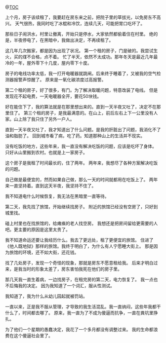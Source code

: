 @[TOC](class)

上个月，房子该续租了，我要赶在房东来之前，把院子里的草拔光，以免房东不高兴。
天气很热，我同时吃了冰棍和冷饮，连续几天，可能把胃口吃坏了。

那些日子闹洪水，村里让撤离，开始只是停水，大家依然都偷着住在村里。
绝的是，半夜停电了，在黑暗中，我做出决定，不再续租了。

这几年几次搬家，都是因为出现了状况。
第一个租的房子，门是破的。我尝试生火，买的煤不合格，点不着。
忙了半天，依然不太成功。那年冬天是最近几年最冷的一年，屋外零下十几度，屋内零下十度。

房子的电线功率太低，我一打开电暖器就跳闸。后来终于睡着了，又被我的空气检测器报警声惊醒了。
原来是一氧化碳浓度过高报警。

第二个租的房子，好了很多，有门。为了解决取暖问题，特意改装了电线。
但是发现花不起电费，一天电暖器全开，要花50块钱。

好在能住下了，我的算法就是在那里想出来的。直到一天半夜又吐了，决定不在那里住了。
第三个租的房子，是我最满意的。在山上，前后左右上下一公里没有人家。山上除了我只住了另外一户人。

直到一天半夜又吐了，我才知道出了什么问题。是我的肝脏出了问题，我消化不了油和脂肪了。
回到城市看了病，吃了药。知道那种山上的生活并不现实。

没有吃饭的地方，这些年来，我一直没有解决吃饭的问题，应该是吃坏了身体。
只好从山里搬到农村。也就是上一家房子。

这个房子是我租了时间最长的，住了两年。
两年来，我想尽了各种方案解决吃饭的问题。

自己做是最便宜的，然而如果自己做，那么一天的时间就都用在吃饭上了。
两年来一直坚持着。直到这天半夜，我坚持不住了。

我不知道电什么时候恢复，我无法在黑暗里一直等待。

第二天，我先找了旅馆，开始继续找房子。
附近的旅馆已经没有空房了，只好到城里找。

碰上村里也在找旅馆的，给瘫痪的老人找空房。
我想还是把房间留给更需要的人吧。更主要的原因是这里太贵了。

我不知道命运还要让我经历什么。我去了更远处，租了更便宜的旅馆。
住进了《他人既地狱》那样的旅馆。我终于明白了，为什么有人宁愿睡大街上。
那是因为旅馆的环境，还不如大街，还花钱。

找了几处房子，发现一个奇怪的现象，那就是房东不愿意租给我。
后来才明白过来，是我当时的形象太差了，房东害怕我死在他们的房子里。

那几天我一直生着病，一边找房子，在租完房的第二天，电力恢复了。
我一点也不后悔我的决定。
因为我知道了一个词汇，服从性测试。

我知道了，我为什么从幼儿园起就被罚站。

一直以来，正是我不服从管理，才导致的我生活混乱。我一直纳闷，这些年我都干什么了，时间都去哪了。
原来，我一直为了不成为傻逼而抗争，一直在粪坑里挣扎。

为了他们一个星期的愚蠢决定，我花了一个多月都没有调整过来。
我的生命都浪费在这个傻逼社会里了。